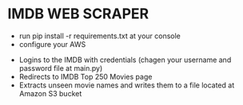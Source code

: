 # IMDB WEB SCRAPER

 - run pip install -r requirements.txt at your console
 - configure your AWS


* Logins to the IMDB with credentials (chagen your username and password file at main.py)
* Redirects to IMDB Top 250 Movies page
* Extracts unseen movie names and writes them to a file located at Amazon S3 bucket

